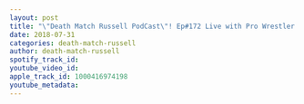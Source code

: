 ```yaml
---
layout: post
title: "\"Death Match Russell PodCast\"! Ep#172 Live with Pro Wrestler \"The Enigma Lucio Deveer\"! Tune in!"
date: 2018-07-31
categories: death-match-russell
author: death-match-russell
spotify_track_id: 
youtube_video_id: 
apple_track_id: 1000416974198
youtube_metadata: 
---
```

